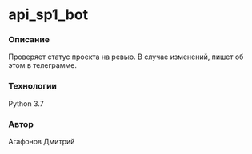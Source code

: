 # api_sp1_bot
### Описание
Проверяет статус проекта на ревью. В случае изменений, пишет об этом в телеграмме.
### Технологии
Python 3.7

### Автор
Агафонов Дмитрий
